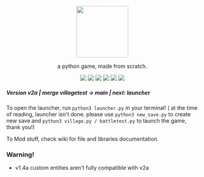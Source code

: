 <p align="center"> <image src="simpleRpg.svg" height=136/> <p/>
<p align="center"> a python game, made from scratch. </center>
<p align="center">
  <image src="https://img.shields.io/github/last-commit/reversee-dev/simplerpg/main?style=flat-plastic"/>
  <image src="https://img.shields.io/github/repo-size/reversee-dev/simplerpg?style=flat-plastic"/>
  <image src="https://img.shields.io/github/stars/reversee-dev/simplerpg?style=social"/>
  <image src="https://img.shields.io/badge/python-3.9.7-blueviolet?style=flat-plastic"/>
  <image src="https://img.shields.io/badge/version-2a-ff69b4?style=flat-plastic"/>
  <image src="https://img.shields.io/badge/stable-ff6ba2?style=flat-plastic"/>
</p>

##### Version v2a | merge villagetest -> main | next: launcher
To open the launcher, run ```python3 launcher.py``` in your terminal! ( at the time of reading, launcher isn't done. please use ```python3 new_save.py``` to create new save and ```python3 village.py / battletest.py``` to launch the game, thank you!)  
  
To Mod stuff, check wiki for file and libraries documentation.  

### Warning!
 * v1.4a custom entities aren't fully compatible with v2a
